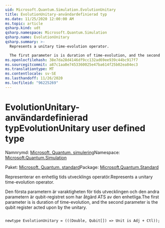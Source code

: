 ```yaml
---
uid: Microsoft.Quantum.Simulation.EvolutionUnitary
title: EvolutionUnitary-användardefinierad typ
ms.date: 11/25/2020 12:00:00 AM
ms.topic: article
qsharp.kind: udt
qsharp.namespace: Microsoft.Quantum.Simulation
qsharp.name: EvolutionUnitary
qsharp.summary: >-
  Represents a unitary time-evolution operator.

  The first parameter is is duration of time-evolution, and the second parameter is the qubit register acted upon by the unitary.
ms.openlocfilehash: 38e7da28d4146df9cc132ad69ee939c44bc917f7
ms.sourcegitcommit: a87c1aa8e7453360025e47ba614f25b02ea84ec3
ms.translationtype: MT
ms.contentlocale: sv-SE
ms.lasthandoff: 11/26/2020
ms.locfileid: "96225269"
---
```

# <a name="evolutionunitary-user-defined-type"></a><span data-ttu-id="6777f-102">EvolutionUnitary-användardefinierad typ</span><span class="sxs-lookup"><span data-stu-id="6777f-102">EvolutionUnitary user defined type</span></span>

<span data-ttu-id="6777f-103">Namnrymd: [Microsoft. Quantum. simulering](xref:Microsoft.Quantum.Simulation)</span><span class="sxs-lookup"><span data-stu-id="6777f-103">Namespace: [Microsoft.Quantum.Simulation](xref:Microsoft.Quantum.Simulation)</span></span>

<span data-ttu-id="6777f-104">Paket: [Microsoft. Quantum. standard](https://nuget.org/packages/Microsoft.Quantum.Standard)</span><span class="sxs-lookup"><span data-stu-id="6777f-104">Package: [Microsoft.Quantum.Standard](https://nuget.org/packages/Microsoft.Quantum.Standard)</span></span>


<span data-ttu-id="6777f-105">Representerar en enhetlig tids utvecklings operatör.</span><span class="sxs-lookup"><span data-stu-id="6777f-105">Represents a unitary time-evolution operator.</span></span>

<span data-ttu-id="6777f-106">Den första parametern är varaktigheten för tids utvecklingen och den andra parametern är qubit-registret som har åtgärd ATS av den enhetliga.</span><span class="sxs-lookup"><span data-stu-id="6777f-106">The first parameter is is duration of time-evolution, and the second parameter is the qubit register acted upon by the unitary.</span></span>

```qsharp

newtype EvolutionUnitary = (((Double, Qubit[]) => Unit is Adj + Ctl));
```

